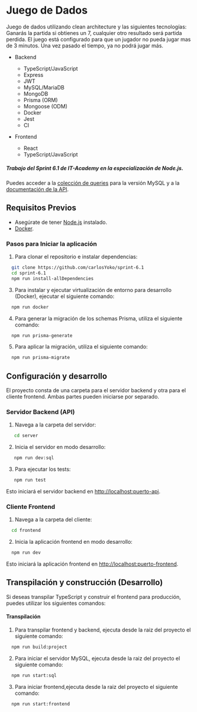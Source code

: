 # Juego de Dados

Juego de dados utilizando clean architecture y las siguientes tecnologías:
Ganarás la partida si obtienes un 7, cualquier otro resultado será partida perdida.
El juego está configurado para que un jugador no pueda jugar mas de 3 minutos. Una vez pasado el tiempo,
ya no podrá jugar más.

- Backend

  - TypeScript/JavaScript
  - Express
  - JWT
  - MySQL/MariaDB
  - MongoDB
  - Prisma (ORM)
  - Mongoose (ODM)
  - Docker
  - Jest
  - CI

- Frontend
  - React
  - TypeScript/JavaScript

##### Trabajo del Sprint 6.1 de IT-Academy en la especialización de Node.js.

Puedes acceder a la [colección de queries](./postman_collection.json) para la versión MySQL y a la [documentación de la API](API.md).

## Requisitos Previos

- Asegúrate de tener [Node.js](https://nodejs.org/) instalado.
- [Docker](https://www.docker.com/).

### Pasos para Iniciar la aplicación

1. Para clonar el repositorio e instalar dependencias:

```bash
  git clone https://github.com/carlosYoko/sprint-6.1
  cd sprint-6.1
  npm run install-allDependencies

```

3. Para instalar y ejecutar virtualización de entorno para desarrollo (Docker), ejecutar el siguiente comando:

```bash
  npm run docker
```

4. Para generar la migración de los schemas Prisma, utiliza el siguiente comando:

```bash
  npm run prisma-generate
```

5. Para aplicar la migración, utiliza el siguiente comando:

```bash
  npm run prisma-migrate
```

## Configuración y desarrollo

El proyecto consta de una carpeta para el servidor backend y otra para el cliente frontend. Ambas partes pueden iniciarse por separado.

### Servidor Backend (API)

1. Navega a la carpeta del servidor:

```bash
   cd server
```

2. Inicia el servidor en modo desarrollo:

```bash
   npm run dev:sql
```

3. Para ejecutar los tests:

```bash
   npm run test
```

Esto iniciará el servidor backend en [http://localhost:puerto-api](http://localhost:puerto-api).

### Cliente Frontend

1. Navega a la carpeta del cliente:

```bash
  cd frontend
```

2. Inicia la aplicación frontend en modo desarrollo:

```bash
  npm run dev
```

Esto iniciará la aplicación frontend en [http://localhost:puerto-frontend](http://localhost:puerto-frontend).

## Transpilación y construcción (Desarrollo)

Si deseas transpilar TypeScript y construir el frontend para producción, puedes utilizar los siguientes comandos:

#### Transpilación

1. Para transpilar frontend y backend, ejecuta desde la raiz del proyecto el siguiente comando:

```bash
  npm run build:project
```

2. Para iniciar el servidor MySQL, ejecuta desde la raiz del proyecto el siguiente comando:

```bash
  npm run start:sql
```

3. Para iniciar frontend,ejecuta desde la raiz del proyecto el siguiente comando:

```bash
  npm run start:frontend
```
